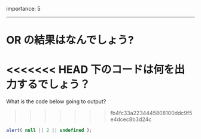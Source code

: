 importance: 5

---

# OR の結果はなんでしょう?

<<<<<<< HEAD
下のコードは何を出力するでしょう？
=======
What is the code below going to output?
>>>>>>> fb4fc33a2234445808100ddc9f5e4dcec8b3d24c

```js
alert( null || 2 || undefined );
```
